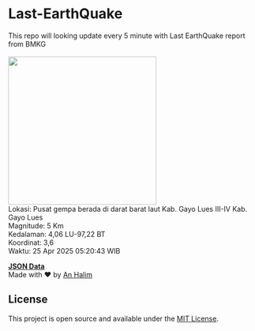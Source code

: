 # Last-EarthQuake
This repo will looking update every 5 minute with Last EarthQuake report from BMKG
<br>
<br>
<img src="undefined" width="300"/>
<br>
Lokasi: Pusat gempa berada di darat barat laut Kab. Gayo Lues  III-IV Kab. Gayo Lues <br>
Magnitude: 5 Km <br>
Kedalaman: 4,06 LU-97,22 BT <br>
Koordinat: 3,6 <br>
Waktu: 25 Apr 2025 05:20:43 WIB <br>

<a href="./data/data.json">**JSON Data**</a>
<br>
Made with ❤️ by <a href="https://github.com/an-halim">An Halim</a>
## License

This project is open source and available under the [MIT License](LICENSE).

